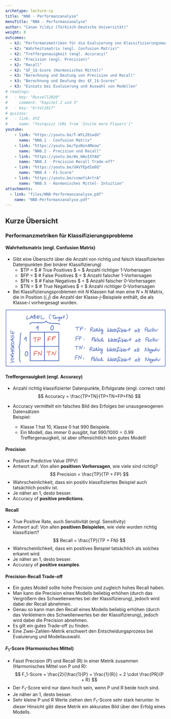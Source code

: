 ```yaml
---
archetype: lecture-cy
title: "NN8 - Performanzanalyse"
menuTitle: "NN8 - Performanzanalyse"
author: "Canan Yıldız (Türkisch-Deutsche Universität)"
weight: 8
outcomes:
  - k2: "Performanzmetriken für die Evaluierung von Klassifizierungsmodellen"
  - k2: "Wahrheitsmatrix (engl. Confusion Matrix)"
  - k2: "Treffergenauigkeit (engl. Accuracy)"
  - k2: "Precision (engl. Precision)"
  - k2: "Recall"
  - k2: "$F_1$-Score (Harmonisches Mittel)"
  - k3: "Berechnung und Deutung von Precision und Recall"
  - k3: "Berechnung und Deutung des $F_1$-Scores"
  - k3: "Einsatz bei Evaluierung und Auswahl von Modellen"
# readings:
#   - key: "Russell2020"
#     comment: "Kapitel 2 und 3"
#   - key: "Ertel2017"
# quizzes:
#   - link: XYZ
#     name: "Testquizz (URL from 'Invite more Players')"
youtube:
    - link: "https://youtu.be/T-WYL28iwdU"
      name: "NN8.1 - Confusion Matrix"
    - link: "https://youtu.be/fpsNzn4Moow"
      name: "NN8.2 - Precision und Recall"
    - link: "https://youtu.be/Wx_HAuIXTAQ"
      name: "NN8.3 - Precision Recall Trade-off"
    - link: "https://youtu.be/UAV7EpdIe6Q"
      name: "NN8.4 - F1-Score"
    - link: "https://youtu.be/vsmoYiArtrA"
      name: "NN8.5 - Harmonisches Mittel- Intuition"
attachments:
  - link: "files/NN8-Performanzanalyse.pdf"
    name: "NN8-Performanzanalyse.pdf"
---
```



## Kurze Übersicht

### Performanzmetriken für Klassifizierungsprobleme

#### Wahrheitsmatrix (engl. Confusion Matrix)
*   Gibt eine Übersicht über die Anzahl von richtig und falsch klassifizierten Datenpunkten (bei binärer Klassifizierung)
    *   $TP = $ # True Positives $ = $ Anzahl richtiger 1-Vorhersagen
    *   $FP = $ # False Positives $ = $ Anzahl falscher 1-Vorhersagen
    *   $FN = $ # False Negatives $ = $ Anzahl falscher 0-Vorhersagen
    *   $TN = $ # True Negatives $ = $ Anzahl richtiger 0-Vorhersagen
*   Bei Klassifizierungsproblemen mit $N$ Klassen hat man eine $N \times N$ Matrix, die in Position $(i,j)$ die Anzahl der Klasse-$j$-Beispiele enthält, die als Klasse-$i$ vorhergesagt wurden.

![Abbildung 1 - Wahrheitsmatrix bei binärer Klassifizierung](images/nn8-1.png)

#### Treffergenauigkeit (engl. Accuracy)
*   Anzahl richtig klassifizierter Datenpunkte, Erfolgsrate (engl. correct rate)
    $$ Accuracy = \frac{TP+TN}{TP+TN+FP+FN} $$

*   Accuracy vermittelt ein falsches Bild des Erfolges bei unausgewogenen Datensätzen \
    Beispiel:
    *   Klasse 1 hat 10, Klasse 0 hat 990 Beispiele.
    *   Ein Modell, das immer 0 ausgibt, hat $990/1000 = 0.99$ Treffergenauigkeit, ist aber offensichtlich kein gutes Modell!

#### Precision

*   Positive Predictive Value (PPV)
*   Antwort auf: Von allen **positiven Vorhersagen**, wie viele sind richtig?
    $$ Precision = \frac{TP}{TP + FP} $$
*   Wahrscheinlichkeit, dass ein positiv klassifiziertes Beispiel auch tatsächlich positiv ist.
*   Je näher an 1, desto besser.
*   Accuracy of **positive predictions**.

#### Recall

*   True Positive Rate, auch Sensitivität (engl. Sensitivity)
*   Antwort auf: Von allen **positiven Beispielen**, wie viele wurden richtig klassifiziert?
    $$ Recall = \frac{TP}{TP + FN} $$
*   Wahrscheinlichkeit, dass ein positives Beispiel tatsächlich als solches erkannt wird.
*   Je näher an 1, desto besser.
*   Accuracy of **positive examples**.

#### Precision-Recall Trade-off
*   Ein gutes Modell sollte hohe Precision und zugleich hohes Recall haben.
*   Man kann die Precision eines Modells beliebig erhöhen (durch das Vergrößern des Schwellenwertes bei der Klassifizierung), jedoch wird dabei der Recall abnehmen.
*   Genau so kann man den Recall eines Modells beliebig erhöhen (durch das Verkleinern des Schwellenwertes bei der Klassifizierung), jedoch wird dabei die Precision abnehmen.
*   Es gilt ein gutes Trade-off zu finden.
*   Eine Zwei-Zahlen-Metrik erschwert den Entscheidungsprozess bei Evaluierung und Modellauswahl.

#### $F_1$-Score (Harmonisches Mittel)

*   Fasst Precision (P) und Recall (R) in einer Metrik zusammen (Harmonisches Mittel von P und R):
    $$ F_1-Score = \frac{2}{\frac{1}{P} + \frac{1}{R}} = 2 \cdot \frac{PR}{P + R} $$
*   Der $F_1$-Score wird nur dann hoch sein, wenn P und R beide hoch sind.
*   Je näher an 1, desto besser.
*   Sehr kleine P und R Werte ziehen den $F_1$-Score sehr stark herunter. In dieser Hinsicht gibt diese Metrik ein akkurates Bild über den Erfolg eines Modells.
